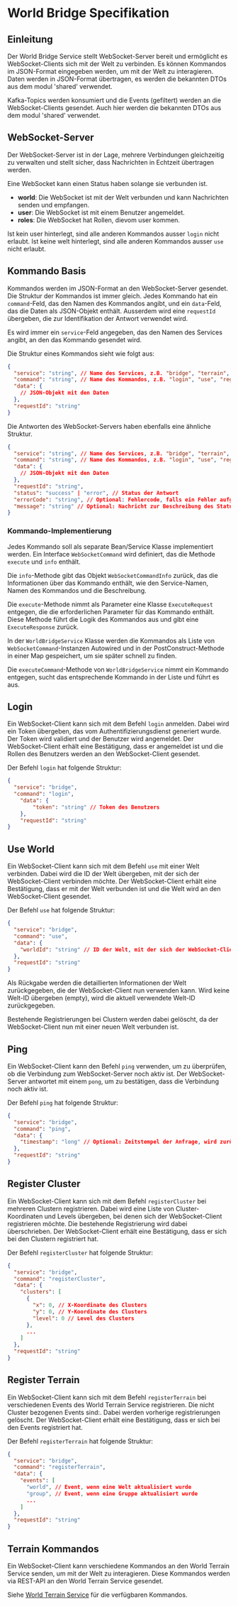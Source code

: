 # World Bridge Specifikation

## Einleitung

Der World Bridge Service stellt WebSocket-Server bereit und ermöglicht es WebSocket-Clients
sich mit der Welt zu verbinden. Es können Kommandos im JSON-Format eingegeben werden, um
mit der Welt zu interagieren. Daten werden in JSON-Format übertragen, es werden die bekannten
DTOs aus dem modul 'shared' verwendet.

Kafka-Topics werden konsumiert und die Events (gefiltert) werden an die WebSocket-Clients gesendet. Auch
hier werden die bekannten DTOs aus dem modul 'shared' verwendet.

## WebSocket-Server

Der WebSocket-Server ist in der Lage, mehrere Verbindungen gleichzeitig zu verwalten und
stellt sicher, dass Nachrichten in Echtzeit übertragen werden.

Eine WebSocket kann einen Status haben solange sie verbunden ist.

- **world**: Die WebSocket ist mit der Welt verbunden und kann Nachrichten senden und empfangen.
- **user**: Die WebSocket ist mit einem Benutzer angemeldet.
- **roles**: Die WebSocket hat Rollen, dievom user kommen.

Ist kein user hinterlegt, sind alle anderen Kommandos ausser `login` nicht erlaubt.
Ist keine welt hinterlegt, sind alle anderen Kommandos ausser `use` nicht erlaubt.

## Kommando Basis

Kommandos werden im JSON-Format an den WebSocket-Server gesendet. Die Struktur der Kommandos
ist immer gleich. Jedes Kommando hat ein `command`-Feld, das den Namen des Kommandos angibt,
und ein `data`-Feld, das die Daten als JSON-Objekt enthält. Ausserdem wird eine `requestId` übergeben, die
zur Identifikation der Antwort verwendet wird.

Es wird immer ein `service`-Feld angegeben, das den Namen des Services angibt, 
an den das Kommando gesendet wird.

Die Struktur eines Kommandos sieht wie folgt aus:

```json
{
  "service": "string", // Name des Services, z.B. "bridge", "terrain", "item", "life"
  "command": "string", // Name des Kommandos, z.B. "login", "use", "registerCluster"
  "data": {
    // JSON-Objekt mit den Daten
  },
  "requestId": "string"
}
```

Die Antworten des WebSocket-Servers haben ebenfalls eine ähnliche Struktur.

```json
{
  "service": "string", // Name des Services, z.B. "bridge", "terrain", "item", "life"
  "command": "string", // Name des Kommandos, z.B. "login", "use", "registerCluster"
  "data": {
    // JSON-Objekt mit den Daten
  },
  "requestId": "string",
  "status": "success" | "error", // Status der Antwort
  "errorCode": "string", // Optional: Fehlercode, falls ein Fehler aufgetreten ist
  "message": "string" // Optional: Nachricht zur Beschreibung des Status
}
```

### Kommando-Implementierung

Jedes Kommando soll als separate Bean/Service Klasse implementiert
werden. Ein Interface `WebSocketCommand` wird definiert, 
das die Methode `execute` und `info` enthält.

Die `info`-Methode gibt das Objekt `WebSocketCommandInfo` zurück, das die Informationen
über das Kommando enthält, wie den Service-Namen, Namen des Kommandos und die Beschreibung.

Die `execute`-Methode nimmt als Parameter eine Klasse `ExecuteRequest` entgegen, 
die die erforderlichen Parameter für das Kommando enthält. Diese Methode führt die Logik des Kommandos 
aus und gibt eine `ExecuteResponse` zurück.

In der `WorldBridgeService` Klasse werden die Kommandos als Liste von `WebSocketCommand`-Instanzen
Autowired und in der PostConstruct-Methode in einer Map gespeichert, um sie später
schnell zu finden.

Die `executeCommand`-Methode von `WorldBridgeService` nimmt 
ein Kommando entgegen, sucht das entsprechende Kommando in der Liste und führt es aus.

## Login

Ein WebSocket-Client kann sich mit dem Befehl `login` anmelden. Dabei wird ein Token übergeben, das
vom Authentifizierungsdienst generiert wurde. Der Token wird validiert und der Benutzer wird
angemeldet. Der WebSocket-Client erhält eine Bestätigung, dass er angemeldet ist
und die Rollen des Benutzers werden an den WebSocket-Client gesendet.

Der Befehl `login` hat folgende Struktur:

```json
{
  "service": "bridge",
  "command": "login",
    "data": {
        "token": "string" // Token des Benutzers
    },
    "requestId": "string"
}
```

## Use World

Ein WebSocket-Client kann sich mit dem Befehl `use` mit einer Welt verbinden. Dabei wird die ID der Welt
übergeben, mit der sich der WebSocket-Client verbinden möchte. Der WebSocket-Client erhält eine Bestätigung, dass er mit der Welt verbunden ist
und die Welt wird an den WebSocket-Client gesendet.

Der Befehl `use` hat folgende Struktur:

```json
{
  "service": "bridge",
  "command": "use",
  "data": {
    "worldId": "string" // ID der Welt, mit der sich der WebSocket-Client verbinden möchte
  },
  "requestId": "string"
}
```

Als Rückgabe werden die detaillierten Informationen der Welt zurückgegeben, die der WebSocket-Client nun 
verwenden kann. Wird keine Welt-ID übergeben (empty), wird die aktuell verwendete Welt-ID zurückgegeben.

Bestehende Registrierungen bei Clustern werden dabei gelöscht, da der WebSocket-Client nun mit einer neuen Welt 
verbunden ist.

## Ping

Ein WebSocket-Client kann den Befehl `ping` verwenden, um zu überprüfen, ob die Verbindung zum WebSocket-Server noch 
aktiv ist. Der WebSocket-Server antwortet mit einem `pong`, um zu bestätigen, dass die Verbindung noch aktiv ist.

Der Befehl `ping` hat folgende Struktur:

```json
{
  "service": "bridge",
  "command": "ping",
  "data": {
    "timestamp": "long" // Optional: Zeitstempel der Anfrage, wird zurückgegeben und verwendet, um die Latenz zu messen
  },
  "requestId": "string"
}
```

## Register Cluster

Ein WebSocket-Client kann sich mit dem Befehl `registerCluster` bei mehreren Clustern registrieren. Dabei 
wird eine Liste von Cluster-Koordinaten und Levels übergeben, bei denen sich der WebSocket-Client registrieren 
möchte. Die bestehende Registrierung wird dabei überschrieben. Der WebSocket-Client erhält eine Bestätigung, 
dass er sich bei den Clustern registriert hat.

Der Befehl `registerCluster` hat folgende Struktur:

```json
{
  "service": "bridge",
  "command": "registerCluster",
  "data": {
    "clusters": [
      {
        "x": 0, // X-Koordinate des Clusters
        "y": 0, // Y-Koordinate des Clusters
        "level": 0 // Level des Clusters
      },
      ...
    ]
  },
  "requestId": "string"
}
```

## Register Terrain

Ein WebSocket-Client kann sich mit dem Befehl `registerTerrain` bei verschiedenen Events des World Terrain Service 
registrieren. Die nicht Cluster bezogenen Events sind:. Dabei werden vorherige registrierungen gelöscht. Der 
WebSocket-Client erhält eine Bestätigung, dass er sich bei den Events registriert hat.

Der Befehl `registerTerrain` hat folgende Struktur:

```json
{
  "service": "bridge",
  "command": "registerTerrain",
  "data": {
    "events": [
      "world", // Event, wenn eine Welt aktualisiert wurde
      "group", // Event, wenn eine Gruppe aktualisiert wurde
      ...
    ]
  },
  "requestId": "string"
}
```

## Terrain Kommandos

Ein WebSocket-Client kann verschiedene Kommandos an den World Terrain Service senden, 
um mit der Welt zu interagieren. Diese Kommandos werden via REST-API an den World Terrain Service gesendet.

Siehe [World Terrain Service](spec/12_world_terrain.md) für die verfügbaren Kommandos.

